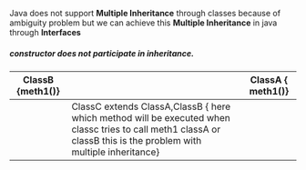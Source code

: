 Java does not support **Multiple Inheritance** through classes because of ambiguity problem but we can achieve this **Multiple Inheritance** in java through **Interfaces**

##### constructor does not participate in inheritance.

| ClassB {meth1()} |  | ClassA { meth1()} |
| ---- | ---- | ---- |
|  | ClassC extends ClassA,ClassB { here which method will be executed when classc tries to call meth1 classA or classB this is the problem with multiple inheritance} |  |
